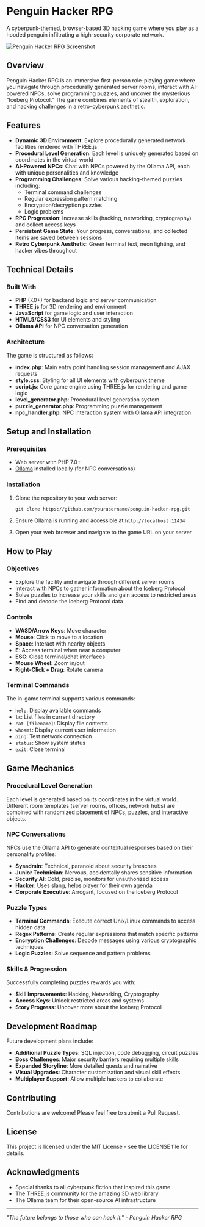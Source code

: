 # Penguin Hacker RPG

A cyberpunk-themed, browser-based 3D hacking game where you play as a hooded penguin infiltrating a high-security corporate network.

![Penguin Hacker RPG Screenshot](screenshot.png)

## Overview

Penguin Hacker RPG is an immersive first-person role-playing game where you navigate through procedurally generated server rooms, interact with AI-powered NPCs, solve programming puzzles, and uncover the mysterious "Iceberg Protocol." The game combines elements of stealth, exploration, and hacking challenges in a retro-cyberpunk aesthetic.

## Features

- **Dynamic 3D Environment**: Explore procedurally generated network facilities rendered with THREE.js
- **Procedural Level Generation**: Each level is uniquely generated based on coordinates in the virtual world
- **AI-Powered NPCs**: Chat with NPCs powered by the Ollama API, each with unique personalities and knowledge
- **Programming Challenges**: Solve various hacking-themed puzzles including:
  - Terminal command challenges
  - Regular expression pattern matching
  - Encryption/decryption puzzles
  - Logic problems
- **RPG Progression**: Increase skills (hacking, networking, cryptography) and collect access keys
- **Persistent Game State**: Your progress, conversations, and collected items are saved between sessions
- **Retro Cyberpunk Aesthetic**: Green terminal text, neon lighting, and hacker vibes throughout

## Technical Details

### Built With

- **PHP** (7.0+) for backend logic and server communication
- **THREE.js** for 3D rendering and environment
- **JavaScript** for game logic and user interaction
- **HTML5/CSS3** for UI elements and styling
- **Ollama API** for NPC conversation generation

### Architecture

The game is structured as follows:

- **index.php**: Main entry point handling session management and AJAX requests
- **style.css**: Styling for all UI elements with cyberpunk theme
- **script.js**: Core game engine using THREE.js for rendering and game logic
- **level_generator.php**: Procedural level generation system
- **puzzle_generator.php**: Programming puzzle management
- **npc_handler.php**: NPC interaction system with Ollama API integration

## Setup and Installation

### Prerequisites

- Web server with PHP 7.0+
- [Ollama](https://github.com/ollama/ollama) installed locally (for NPC conversations)

### Installation

1. Clone the repository to your web server:
   ```
   git clone https://github.com/yourusername/penguin-hacker-rpg.git
   ```

2. Ensure Ollama is running and accessible at `http://localhost:11434`

3. Open your web browser and navigate to the game URL on your server

## How to Play

### Objectives

- Explore the facility and navigate through different server rooms
- Interact with NPCs to gather information about the Iceberg Protocol
- Solve puzzles to increase your skills and gain access to restricted areas
- Find and decode the Iceberg Protocol data

### Controls

- **WASD/Arrow Keys**: Move character
- **Mouse**: Click to move to a location
- **Space**: Interact with nearby objects
- **E**: Access terminal when near a computer
- **ESC**: Close terminal/chat interfaces
- **Mouse Wheel**: Zoom in/out
- **Right-Click + Drag**: Rotate camera

### Terminal Commands

The in-game terminal supports various commands:
- `help`: Display available commands
- `ls`: List files in current directory
- `cat [filename]`: Display file contents
- `whoami`: Display current user information
- `ping`: Test network connection
- `status`: Show system status
- `exit`: Close terminal

## Game Mechanics

### Procedural Level Generation

Each level is generated based on its coordinates in the virtual world. Different room templates (server rooms, offices, network hubs) are combined with randomized placement of NPCs, puzzles, and interactive objects.

### NPC Conversations

NPCs use the Ollama API to generate contextual responses based on their personality profiles:
- **Sysadmin**: Technical, paranoid about security breaches
- **Junior Technician**: Nervous, accidentally shares sensitive information
- **Security AI**: Cold, precise, monitors for unauthorized access
- **Hacker**: Uses slang, helps player for their own agenda
- **Corporate Executive**: Arrogant, focused on the Iceberg Protocol

### Puzzle Types

- **Terminal Commands**: Execute correct Unix/Linux commands to access hidden data
- **Regex Patterns**: Create regular expressions that match specific patterns
- **Encryption Challenges**: Decode messages using various cryptographic techniques
- **Logic Puzzles**: Solve sequence and pattern problems

### Skills & Progression

Successfully completing puzzles rewards you with:
- **Skill Improvements**: Hacking, Networking, Cryptography
- **Access Keys**: Unlock restricted areas and systems
- **Story Progress**: Uncover more about the Iceberg Protocol

## Development Roadmap

Future development plans include:

- **Additional Puzzle Types**: SQL injection, code debugging, circuit puzzles
- **Boss Challenges**: Major security barriers requiring multiple skills
- **Expanded Storyline**: More detailed quests and narrative
- **Visual Upgrades**: Character customization and visual skill effects
- **Multiplayer Support**: Allow multiple hackers to collaborate

## Contributing

Contributions are welcome! Please feel free to submit a Pull Request.

## License

This project is licensed under the MIT License - see the LICENSE file for details.

## Acknowledgments

- Special thanks to all cyberpunk fiction that inspired this game
- The THREE.js community for the amazing 3D web library
- The Ollama team for their open-source AI infrastructure

---

*"The future belongs to those who can hack it." - Penguin Hacker RPG*